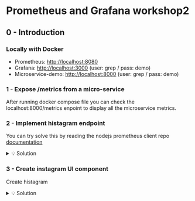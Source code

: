 
# Prometheus and Grafana workshop2

## 0 - Introduction

### Locally with Docker

- Prometheus: [http://localhost:8080](http://localhost:8080)
- Grafana: [http://localhost:3000](http://localhost:3000) (user: grep / pass: demo)
- Microservice-demo: [http://localhost:8000](http://localhost:8000) (user: grep / pass: demo)

### 1 - Expose /metrics from a micro-service

After running docker compose file you can check the localhost:8000/metrics enpoint to display all the microservice metrics.

### 2 - Implement histagram endpoint

You can try solve this by reading the nodejs prometheus client repo [documentation](https://github.com/siimon/prom-client/blob/master/README.md)

<details>
  <summary>💡 Solution</summary>

```ts
const req_histogram = new Prometheus.Histogram({
    name: 'req_histogram',
    help: 'Four bucket histogram for requests',
    buckets: [0.4, 1, 3, 5],
});

app.all('/histogram', (req, res) => { 
    const randomValue = Math.floor(Math.random() * 5);
    req_histogram.observe(randomValue);
    res.json({ status: 'ok' });
});

```
</details>

### 3 - Create instagram UI component

Create histagram 

<details>
  <summary>💡 Solution</summary>

```sh
histogram_quantile(0.9, sum(rate(req_histogram_bucket{}[5m])) by (le))
```
</details>